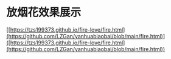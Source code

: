 # 放烟花效果展示

[[https://tzs199373.github.io/fire-love/fire.html](https://github.com/LZGan/yanhuabiaobai/blob/main/fire.html)]([https://tzs199373.github.io/fire-love/fire.html](https://github.com/LZGan/yanhuabiaobai/blob/main/fire.html))

